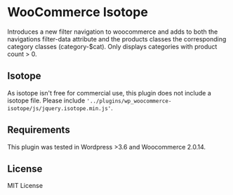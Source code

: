 # WooCommerce Isotope

Introduces a new filter navigation to woocommerce and adds to both the navigations filter-data attribute and the products classes the corresponding category classes (category-$cat). Only displays categories with product count > 0.

## Isotope

As isotope isn't free for commercial use, this plugin does not include a isotope file. Please include <code>'../plugins/wp_woocommerce-isotope/js/jquery.isotope.min.js'</code>.

## Requirements

This plugin was tested in Wordpress >3.6 and Woocommerce 2.0.14.

## License

MIT License
